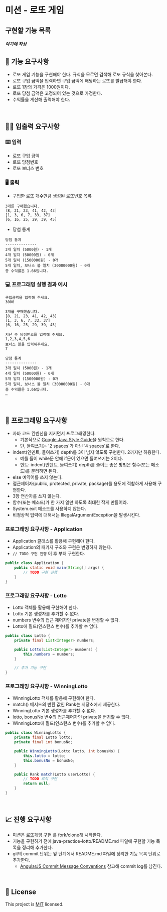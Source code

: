 # 미션 - 로또 게임

## 구현할 기능 목록

##### 여기에 작성





## 🚀 기능 요구사항
- 로또 게임 기능을 구현해야 한다. 규칙을 모르면 검색해 로또 규칙을 찾아본다.
- 로또 구입 금액을 입력하면 구입 금액에 해당하는 로또를 발급해야 한다.
- 로또 1장의 가격은 1000원이다.
- 로또 당첨 금액은 고정되어 있는 것으로 가정한다.
- 수익률을 계산해 출력해야 한다.

<br>

## ✍🏻 입출력 요구사항
### ⌨️ 입력
- 로또 구입 금액
- 로또 당첨번호
- 로또 보너스 번호

### 🖥 출력
- 구입한 로또 개수만큼 생성된 로또번호 목록 
```
3개를 구매했습니다.
[8, 21, 23, 41, 42, 43]
[1, 3, 6, 7, 33, 37]
[6, 16, 25, 29, 39, 45]
```
- 당첨 통계
```
당첨 통계
--------------
3개 일치 (5000원) - 1개
4개 일치 (50000원) - 0개
5개 일치 (1500000원) - 0개
5개 일치, 보너스 볼 일치 (30000000원) - 0개
총 수익률은 1.66입니다.
```

### 💻 프로그래밍 실행 결과 예시
```
구입금액을 입력해 주세요.
3000

3개를 구매했습니다.
[8, 21, 23, 41, 42, 43]
[1, 3, 6, 7, 33, 37]
[6, 16, 25, 29, 39, 45]

지난 주 당첨번호를 입력해 주세요.
1,2,3,4,5,6
보너스 볼을 입력해주세요.
7

당첨 통계
--------------
3개 일치 (5000원) - 1개
4개 일치 (50000원) - 0개
5개 일치 (1500000원) - 0개
5개 일치, 보너스 볼 일치 (30000000원) - 0개
총 수익률은 1.66입니다.
… 
```

<br>

## 🎱 프로그래밍 요구사항
- 자바 코드 컨벤션을 지키면서 프로그래밍한다.
  - 기본적으로 [Google Java Style Guide](https://google.github.io/styleguide/javaguide.html)을 원칙으로 한다.
  - 단, 들여쓰기는 '2 spaces'가 아닌 '4 spaces'로 한다.
- indent(인덴트, 들여쓰기) depth를 3이 넘지 않도록 구현한다. 2까지만 허용한다.
  - 예를 들어 while문 안에 if문이 있으면 들여쓰기는 2이다.
  - 힌트: indent(인덴트, 들여쓰기) depth를 줄이는 좋은 방법은 함수(또는 메소드)를 분리하면 된다.
- else 예약어를 쓰지 않는다.
- 접근제어자(public, protected, private, package)를 용도에 적합하게 사용해 구현한다.
- 3항 연산자를 쓰지 않는다.
- 함수(또는 메소드)가 한 가지 일만 하도록 최대한 작게 만들어라.
- System.exit 메소드를 사용하지 않는다.
- 비정상적 입력에 대해서는 IllegalArgumentException을 발생시킨다.

### 프로그래밍 요구사항 - Application
- Application 클래스를 활용해 구현해야 한다.
- Application의 패키지 구조와 구현은 변경하지 않는다.
- `// TODO 구현 진행` 이 후 부터 구현한다.

```java
public class Application {
    public static void main(String[] args) {
        // TODO 구현 진행
    }
}
```

### 프로그래밍 요구사항 - Lotto
- Lotto 객체를 활용해 구현해야 한다.
- Lotto 기본 생성자를 추가할 수 없다.
- numbers 변수의 접근 제어자인 private을 변경할 수 없다.
- Lotto에 필드(인스턴스 변수)를 추가할 수 없다. 

```java
public class Lotto {
	private final List<Integer> numbers;

	public Lotto(List<Integer> numbers) {
		this.numbers = numbers;
	}

	// 추가 기능 구현
}
```

### 프로그래밍 요구사항 - WinningLotto
- WinningLotto 객체를 활용해 구현해야 한다.
- match() 메서드의 반환 값인 Rank는 저장소에서 제공한다.
- WinningLotto 기본 생성자를 추가할 수 없다.
- lotto, bonusNo 변수의 접근제어자인 private을 변경할 수 없다.
- WinningLotto에 필드(인스턴스 변수)를 추가할 수 없다.

```java
public class WinningLotto {
	private final Lotto lotto;
	private final int bonusNo;

	public WinningLotto(Lotto lotto, int bonusNo) {
		this.lotto = lotto;
		this.bonusNo = bonusNo;
	}

	public Rank match(Lotto userLotto) {
		// TODO 로직 구현
		return null;
	}
}
```

<br>

## 📈 진행 요구사항
- 미션은 [로또게임 구현](https://github.com/cleancode-practice-study/java-practice-lotto) 를 fork/clone해 시작한다.
- 기능을 구현하기 전에 java-practice-lotto/README.md 파일에 구현할 기능 목록을 정리해 추가한다.
- git의 commit 단위는 앞 단계에서 README.md 파일에 정리한 기능 목록 단위로 추가한다.
  - [AngularJS Commit Message Conventions](https://gist.github.com/stephenparish/9941e89d80e2bc58a153) 참고해 commit log를 남긴다.

<br>

## 📝 License

This project is [MIT](https://github.com/woowacourse/java-baseball-precourse/blob/master/LICENSE) licensed.
